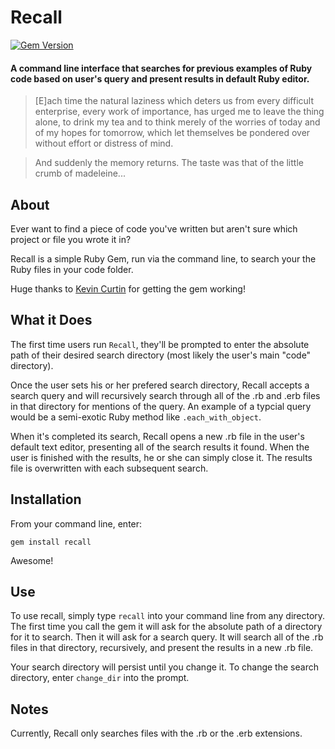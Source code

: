 # Recall

[![Gem Version](https://badge.fury.io/rb/recall.png)](http://badge.fury.io/rb/recall)

#### A command line interface that searches for previous examples of Ruby code based on user's query and present results in default Ruby editor.

> [E]ach time the natural laziness which deters us from every difficult enterprise, every work of importance, has urged me to leave the thing alone, to drink my tea and to think merely of the worries of today and of my hopes for tomorrow, which let themselves be pondered over without effort or distress of mind. 

> And suddenly the memory returns. The taste was that of the little crumb of madeleine... 

## About 

Ever want to find a piece of code you've written but aren't sure which project or file you wrote it in? 

Recall is a simple Ruby Gem, run via the command line, to search your the Ruby files in your code folder. 

Huge thanks to [Kevin Curtin](https://twitter.com/kcurtin) for getting the gem working!
 
## What it Does

The first time users run `Recall`, they'll be prompted to enter the absolute path of their desired search directory (most likely the user's main "code" directory). 

Once the user sets his or her prefered search directory, Recall accepts a search query and will recursively search through all of the .rb and .erb files in that directory for mentions of the query. An example of a typcial query would be a semi-exotic Ruby method like `.each_with_object`. 

When it's completed its search, Recall opens a new .rb file in the user's default text editor, presenting all of the search results it found. When the user is finished with the results, he or she can simply close it. The results file is overwritten with each subsequent search.
 
## Installation

From your command line, enter:

`gem install recall`

Awesome!

## Use

To use recall, simply type `recall` into your command line from any directory. The first time you call the gem it will ask for the absolute path of a directory for it to search. Then it will ask for a search query. It will search all of the .rb files in that directory, recursively, and present the results in a new .rb file. 

Your search directory will persist until you change it. To change the search directory, enter `change_dir` into the prompt. 

## Notes

Currently, Recall only searches files with the .rb or the .erb extensions. 


